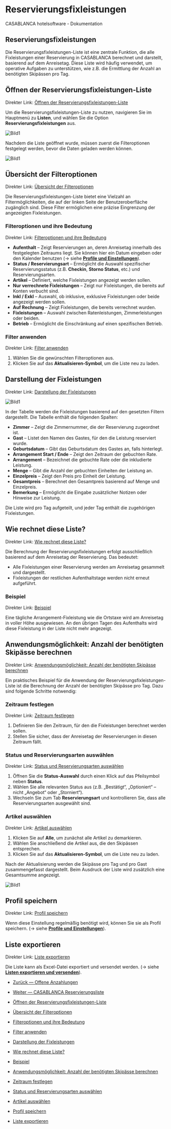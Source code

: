 # Reservierungsfixleistungen

CASABLANCA hotelsoftware - Dokumentation

## Reservierungsfixleistungen
Die Reservierungsfixleistungen-Liste ist eine zentrale Funktion, die alle Fixleistungen einer Reservierung in CASABLANCA berechnet und darstellt, basierend auf dem Anreisetag. Diese Liste wird häufig verwendet, um operative Aufgaben zu unterstützen, wie z.B. die Ermittlung der Anzahl an benötigten Skipässen pro Tag.

## Öffnen der Reservierungsfixleistungen-Liste

Direkter Link: [Öffnen der Reservierungsfixleistungen-Liste](https://docs.casablanca.at/desktop/lists/fixed_reservation_services/#öffnen-der-reservierungsfixleistungen-liste)

Um die Reservierungsfixleistungen-Liste zu nutzen, navigieren Sie im Hauptmenü zu **Listen**, und wählen Sie die Option **Reservierungsfixleistungen** aus.  

![Bild1](https://docs.casablanca.at/assets/images/hauptmenue_listen-ca8482ea184a42eb1dae5cbe1288ae54.png "Hauptmenü-Listen")

Nachdem die Liste geöffnet wurde, müssen zuerst die Filteroptionen festgelegt werden, bevor die Daten geladen werden können.  

![Bild1](https://docs.casablanca.at/assets/images/reservierungsfixleistungen-80f7664b2c48cf0c2b931902dfaf6f3b.png "Reservierungsfixleistungen")

## Übersicht der Filteroptionen

Direkter Link: [Übersicht der Filteroptionen](https://docs.casablanca.at/desktop/lists/fixed_reservation_services/#übersicht-der-filteroptionen)

Die Reservierungsfixleistungen-Liste bietet eine Vielzahl an Filtermöglichkeiten, die auf der linken Seite der Benutzeroberfläche zugänglich sind. Diese Filter ermöglichen eine präzise Eingrenzung der angezeigten Fixleistungen.

### Filteroptionen und ihre Bedeutung

Direkter Link: [Filteroptionen und ihre Bedeutung](https://docs.casablanca.at/desktop/lists/fixed_reservation_services/#filteroptionen-und-ihre-bedeutung)

* **Aufenthalt** – Zeigt Reservierungen an, deren Anreisetag innerhalb des festgelegten Zeitraums liegt. Sie können hier ein Datum eingeben oder den Kalender benutzen (-> siehe **[Profile und Einstellungen](https://docs.casablanca.at/desktop/lists/settings/)**).
* **Status / Reservierungsart** – Ermöglicht die Auswahl spezifischer Reservierungsstatus (z.B. **Checkin**, **Storno Status**, etc.) und Reservierungsarten.
* **Artikel** – Definiert, welche Fixleistungen angezeigt werden sollen.
* **Nur verrechnete Fixleistungen** – Zeigt nur Fixleistungen, die bereits auf Konten verbucht sind.
* **Inkl / Exkl** – Auswahl, ob inklusive, exklusive Fixleistungen oder beide angezeigt werden sollen.
* **Auf Rechnung** – Zeigt Fixleistungen, die bereits verrechnet wurden.
* **Fixleistungen** – Auswahl zwischen Ratenleistungen, Zimmerleistungen oder beiden.
* **Betrieb** – Ermöglicht die Einschränkung auf einen spezifischen Betrieb.

### Filter anwenden

Direkter Link: [Filter anwenden](https://docs.casablanca.at/desktop/lists/fixed_reservation_services/#filter-anwenden)

1. Wählen Sie die gewünschten Filteroptionen aus.  
2. Klicken Sie auf das **Aktualisieren-Symbol**, um die Liste neu zu laden.

## Darstellung der Fixleistungen

Direkter Link: [Darstellung der Fixleistungen](https://docs.casablanca.at/desktop/lists/fixed_reservation_services/#darstellung-der-fixleistungen)

![Bild1](https://docs.casablanca.at/assets/images/reservierungsfixleistungen_spalten-b42162d3e469d649104f8ae53da02da1.png "Reservierungsfixleistungen")

In der Tabelle werden die Fixleistungen basierend auf den gesetzten Filtern dargestellt. Die Tabelle enthält die folgenden Spalten:

* **Zimmer** – Zeigt die Zimmernummer, die der Reservierung zugeordnet ist.
* **Gast** – Listet den Namen des Gastes, für den die Leistung reserviert wurde.
* **Geburtsdatum** – Gibt das Geburtsdatum des Gastes an, falls hinterlegt.
* **Arrangement Start / Ende** – Zeigt den Zeitraum der gebuchten Rate.
* **Arrangement** – Bezeichnet die gebuchte Rate oder die inkludierte Leistung.
* **Menge** – Gibt die Anzahl der gebuchten Einheiten der Leistung an.
* **Einzelpreis** – Zeigt den Preis pro Einheit der Leistung.
* **Gesamtpreis** – Berechnet den Gesamtpreis basierend auf Menge und Einzelpreis.
* **Bemerkung** – Ermöglicht die Eingabe zusätzlicher Notizen oder Hinweise zur Leistung.

Die Liste wird pro Tag aufgeteilt, und jeder Tag enthält die zugehörigen Fixleistungen.

## Wie rechnet diese Liste?

Direkter Link: [Wie rechnet diese Liste?](https://docs.casablanca.at/desktop/lists/fixed_reservation_services/#wie-rechnet-diese-liste)

Die Berechnung der Reservierungsfixleistungen erfolgt ausschließlich basierend auf dem Anreisetag der Reservierung. Das bedeutet:

* Alle Fixleistungen einer Reservierung werden am Anreisetag gesammelt und dargestellt.
* Fixleistungen der restlichen Aufenthaltstage werden nicht erneut aufgeführt.

### Beispiel

Direkter Link: [Beispiel](https://docs.casablanca.at/desktop/lists/fixed_reservation_services/#beispiel)

Eine tägliche Arrangement-Fixleistung wie die Ortstaxe wird am Anreisetag in voller Höhe ausgewiesen. An den übrigen Tagen des Aufenthalts wird diese Fixleistung in der Liste nicht mehr angezeigt.

## Anwendungsmöglichkeit: Anzahl der benötigten Skipässe berechnen

Direkter Link: [Anwendungsmöglichkeit: Anzahl der benötigten Skipässe berechnen](https://docs.casablanca.at/desktop/lists/fixed_reservation_services/#anwendungsmöglichkeit-anzahl-der-benötigten-skipässe-berechnen)

Ein praktisches Beispiel für die Anwendung der Reservierungsfixleistungen-Liste ist die Berechnung der Anzahl der benötigten Skipässe pro Tag. Dazu sind folgende Schritte notwendig:

### Zeitraum festlegen

Direkter Link: [Zeitraum festlegen](https://docs.casablanca.at/desktop/lists/fixed_reservation_services/#zeitraum-festlegen)

1. Definieren Sie den Zeitraum, für den die Fixleistungen berechnet werden sollen.  
2. Stellen Sie sicher, dass der Anreisetag der Reservierungen in diesen Zeitraum fällt.

### Status und Reservierungsarten auswählen

Direkter Link: [Status und Reservierungsarten auswählen](https://docs.casablanca.at/desktop/lists/fixed_reservation_services/#status-und-reservierungsarten-auswählen)

1. Öffnen Sie die **Status-Auswahl** durch einen Klick auf das Pfeilsymbol neben **Status**.  
2. Wählen Sie alle relevanten Status aus (z.B. „Bestätigt“, „Optioniert“ – nicht „Angebot“ oder „Storniert“).  
3. Wechseln Sie zum Tab **Reservierungsart** und kontrollieren Sie, dass alle Reservierungsarten ausgewählt sind.

### Artikel auswählen

Direkter Link: [Artikel auswählen](https://docs.casablanca.at/desktop/lists/fixed_reservation_services/#artikel-auswählen)

1. Klicken Sie auf **Alle**, um zunächst alle Artikel zu demarkieren.  
2. Wählen Sie anschließend die Artikel aus, die den Skipässen entsprechen.  
3. Klicken Sie auf das **Aktualisieren-Symbol**, um die Liste neu zu laden.

Nach der Aktualisierung werden die Skipässe pro Tag und pro Gast zusammengefasst dargestellt. Beim Ausdruck der Liste wird zusätzlich eine Gesamtsumme angezeigt.  

![Bild1](https://docs.casablanca.at/assets/images/reservierungsfixleistungen_druck-443ee9e264a127d0640220a815267c52.png "Reservierungsfixleistungen")

## Profil speichern

Direkter Link: [Profil speichern](https://docs.casablanca.at/desktop/lists/fixed_reservation_services/#profil-speichern)

Wenn diese Einstellung regelmäßig benötigt wird, können Sie sie als Profil speichern. (-> siehe **[Profile und Einstellungen](https://docs.casablanca.at/desktop/lists/settings/)**).

## Liste exportieren

Direkter Link: [Liste exportieren](https://docs.casablanca.at/desktop/lists/fixed_reservation_services/#liste-exportieren)

Die Liste kann als Excel-Datei exportiert und versendet werden. (-> siehe **[Listen exportieren und versenden](https://docs.casablanca.at/desktop/lists/list_export/)**).

* [Zurück — Offene Anzahlungen](https://docs.casablanca.at/desktop/lists/deposit_list/)
* [Weiter — CASABLANCA Reservierungsliste](https://docs.casablanca.at/desktop/lists/reservationlist/)

* [Öffnen der Reservierungsfixleistungen-Liste](https://docs.casablanca.at/desktop/lists/fixed_reservation_services/#öffnen-der-reservierungsfixleistungen-liste)
* [Übersicht der Filteroptionen](https://docs.casablanca.at/desktop/lists/fixed_reservation_services/#übersicht-der-filteroptionen)
* [Filteroptionen und ihre Bedeutung](https://docs.casablanca.at/desktop/lists/fixed_reservation_services/#filteroptionen-und-ihre-bedeutung)
* [Filter anwenden](https://docs.casablanca.at/desktop/lists/fixed_reservation_services/#filter-anwenden)
* [Darstellung der Fixleistungen](https://docs.casablanca.at/desktop/lists/fixed_reservation_services/#darstellung-der-fixleistungen)
* [Wie rechnet diese Liste?](https://docs.casablanca.at/desktop/lists/fixed_reservation_services/#wie-rechnet-diese-liste)
* [Beispiel](https://docs.casablanca.at/desktop/lists/fixed_reservation_services/#beispiel)
* [Anwendungsmöglichkeit: Anzahl der benötigten Skipässe berechnen](https://docs.casablanca.at/desktop/lists/fixed_reservation_services/#anwendungsmöglichkeit-anzahl-der-benötigten-skipässe-berechnen)
* [Zeitraum festlegen](https://docs.casablanca.at/desktop/lists/fixed_reservation_services/#zeitraum-festlegen)
* [Status und Reservierungsarten auswählen](https://docs.casablanca.at/desktop/lists/fixed_reservation_services/#status-und-reservierungsarten-auswählen)
* [Artikel auswählen](https://docs.casablanca.at/desktop/lists/fixed_reservation_services/#artikel-auswählen)
* [Profil speichern](https://docs.casablanca.at/desktop/lists/fixed_reservation_services/#profil-speichern)
* [Liste exportieren](https://docs.casablanca.at/desktop/lists/fixed_reservation_services/#liste-exportieren)
